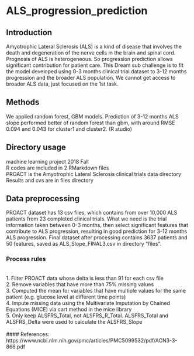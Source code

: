# ALS_progression_prediction
## Introduction
Amyotrophic Lateral Sclerosis (ALS) is a kind of disease that involves the death and degeneration of the nerve cells in the brain and spinal cord. Prognosis of ALS is heterogeneous. So progression prediction allows significant contribution for patient care. This Dream sub challenge is to fit the model developed using 0-3 months clinical trial dataset to 3-12 months progression and the broader ALS population. We cannot get access to broader ALS data, just focused on the 1st task.
<br>
## Methods
We applied random forest, GBM models. Prediction of 3-12 months ALS slope performed better of random forest than gbm, with around RMSE 0.094 and 0.043 for cluster1 and cluster2. (R studio)
<br>
## Directory usage
machine learning project 2018 Fall
<br>
R codes are included in 2 RMarkdown files
<br>
PROACT is the  Amyotrophic Lateral Sclerosis clinical trials data directory
<br>
Results and cvs are in files directory
<br>
## Data preprocessing
PROACT dataset has 13 csv files, which contains from over 10,000 ALS patients from 23 completed clinical trials. What we need is the trial information taken between 0-3 months, then select significant features that contribute to ALS progression, resulting in good prediction for 3-12 months ALS progression. Final dataset after processing contains 3637 patients and 50 features, saved as ALS_Slope_FINAL3.csv in directory "files".
<br>
### Process rules
<br>
1. Filter PROACT data whose delta is less than 91 for each csv file
<br>
2. Remove variables that have more than 75% missing values
<br>
3. Computed the mean for variables that have multiple values for the same patient (e.g. glucose level at different time points)
<br>
4. Impute missing data using the Multivariate Imputation by Chained Equations (MICE) via cart method in the mice library
<br>
5. Only keep ALSFRS_Total, not ALSFRS_R_Total. ALSFRS_Total and ALSFRS_Delta were used to calculate the ALSFRS_Slope


<br>
<br>
#### References:
<br>
https://www.ncbi.nlm.nih.gov/pmc/articles/PMC5099532/pdf/ACN3-3-866.pdf
